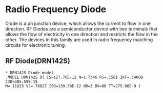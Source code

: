 # Radio Frequency Diode
Diode is a pn junction device, which allows the current to flow in one direction. RF Diodes are a semiconductor device with two terminals that allows the flow of electricity in one direction and restricts the flow in the other. The devices in this family are used in radio frequency matching circuits for electronic tuning.
## RF Diode(DRN142S)

```
* DRN142S Diode model
.MODEL DRN142S D( IS=127.76E-12 N=1.7346 RS=.1581 IKF=.14089 CJO=385.59E-15
M=.11823 VJ=.78827 ISR=139.38E-12 NR=3 BV=60 TT=275.00E-9 )

```
